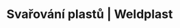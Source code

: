 ---
Link: "file:/Users/vinayakpatel/Downloads/www.weldplast.cz/sk/produkty/svarovani-plastu/svarovani-plastu-rucni-pristroje"
product_name: "null"
product_id: "null"
title: "Svařování plastů | Weldplast"
product_desc: ""
product_specs: ""
product_downloads: ""
href: ""
accessories: ""
similar_products: ""
---